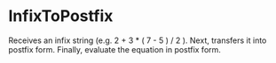 # InfixToPostfix
Receives an infix string (e.g. 2 + 3 * ( 7 - 5 ) / 2 ). Next, transfers it into postfix form. Finally, evaluate the equation in postfix form.
